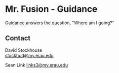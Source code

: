 # Mr. Fusion - Guidance

Guidance answers the question, "Where am I going?"

## Contact

David Stockhouse  
[stockhod@my.erau.edu](mailto:stockhod@my.erau.edu)

Sean Link
[links3@my.erau.edu](mailto:links3@my.erau.edu)


